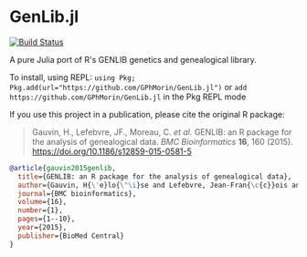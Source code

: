 # GenLib.jl

[![Build Status](https://github.com/GPhMorin/GenLib.jl/actions/workflows/CI.yml/badge.svg?branch=main)](https://github.com/GPhMorin/GenLib.jl/actions/workflows/CI.yml?query=branch%3Amain)

A pure Julia port of R's GENLIB genetics and genealogical library.

To install, using REPL: `using Pkg; Pkg.add(url="https://github.com/GPhMorin/GenLib.jl")` or `add https://github.com/GPhMorin/GenLib.jl` in the Pkg REPL mode

If you use this project in a publication, please cite the original R package:

> Gauvin, H., Lefebvre, JF., Moreau, C. *et al.* GENLIB: an R package for the analysis of genealogical data. *BMC Bioinformatics* **16**, 160 (2015). https://doi.org/10.1186/s12859-015-0581-5

```bibtex
@article{gauvin2015genlib,
  title={GENLIB: an R package for the analysis of genealogical data},
  author={Gauvin, H{\'e}lo{\"\i}se and Lefebvre, Jean-Fran{\c{c}}ois and Moreau, Claudia and Lavoie, Eve-Marie and Labuda, Damian and V{\'e}zina, H{\'e}l{\`e}ne and Roy-Gagnon, Marie-H{\'e}l{\`e}ne},
  journal={BMC bioinformatics},
  volume={16},
  number={1},
  pages={1--10},
  year={2015},
  publisher={BioMed Central}
}
```
